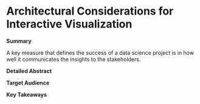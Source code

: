 # Architectural Considerations for Interactive Visualization

**Summary**

A key measure that defines the success of a data science project is in how well it communicates the insights to the stakeholders. 


**Detailed Abstract**

**Target Audience**

**Key Takeaways**
